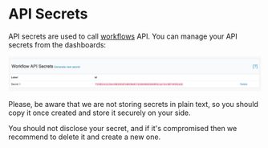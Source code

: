 # API Secrets

API secrets are used to call [workflows](README.md) API. You can manage your API secrets from the dashboards:

![](../.gitbook/assets/workflow-api-secrets.png)

Please, be aware that we are not storing secrets in plain text, so you should copy it once created and
store it securely on your side. 

You should not disclose your secret, and if it's compromised then we recommend to delete it
and create a new one.

